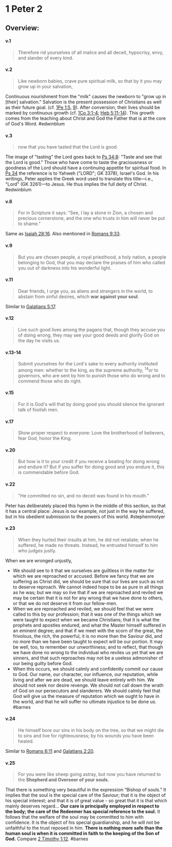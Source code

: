 # 1 Peter 2

## Overview:



#### v.1
>Therefore rid yourselves of all malice and all deceit, hypocrisy, envy, and slander of every kind.

#### v.2
>Like newborn babies, crave pure spiritual milk, so that by it you may grow up in your salvation,

Continuous nourishment from the "milk" causes the newborn to "grow up in \[their\] salvation." Salvation is the present possession of Christians as well as their future goal. (cf. [1Pe 1:5](1Peter1#v.4-5), [9](1Peter1#v.9)). After conversion, their lives should be marked by continuous growth (cf. [1Co 3:1-4](1Cor3#v.1); [Heb 5:11-14](Hebrews5#v.11)). This growth comes from the teaching about Christ and God the Father that is at the core of God's Word.
#edwinblum 

#### v.3
>now that you have tasted that the Lord is good.

The image of "tasting" the Lord goes back to [Ps 34:8](Psalm34#v.8): "Taste and see that the Lord is good." Those who have come to taste the graciousness or goodness of the Lord should have a continuing appetite for spiritual food. In [Ps 34](Psalm34) the reference is to Yahweh ("LORD"; GK 3378), Israel's God. In his writings, Peter applies the Greek word used to translate this title—i.e., "Lord" (GK 3261)—to Jesus. He thus implies the full deity of Christ.
#edwinblum 

#### v.6
>For in Scripture it says:
>    "See, I lay a stone in Zion,
>     a chosen and precious cornerstone,
>     and the one who trusts in him
>     will never be put to shame."

Same as [Isaiah 28:16](Isaiah28#v.16). Also mentioned in [Romans 9:33](Romans9#v.33).

#### v.9
>But you are chosen people, a royal priesthood, a holy nation, a people belonging to God, that you may declare the praises of him who called you out of darkness into his wonderful light.

#### v.11
>Dear friends, I urge you, as aliens and strangers in the world, to abstain from sinful desires, which **war against your soul**.

Similar to [Galatians 5:17](Galatians5#v.17).

#### v.12
>Live such good lives among the pagans that, though they accuse you of doing wrong, they may see your good deeds and glorify God on the day he visits us.


#### v.13-14
>Submit yourselves for the Lord's sake to every authority instituted among men: whether to the king, as the supreme authority, <sup>14</sup>or to governors, who are sent by him to punish those who do wrong and to commend those who do right.

#### v.15
>For it is God's will that by doing good you should silence the ignorant talk of foolish men.

#### v.17
>Show proper respect to everyone: Love the brotherhood of believers, fear God, honor the King.

#### v.20
>But how is it to your credit if you receive a beating for doing wrong and endure it? But if you suffer for doing good and you endure it, this is commendable before God.

#### v.22
>"He committed no sin, and no deceit was found in his mouth."

Peter has deliberately placed this hymn in the middle of this section, so that it has a central place: Jesus is our example, not just in the way he suffered, but in his obedient submission to the powers of this world.
#stephenmotyer

#### v.23
>When they hurled their insults at him, he did not retaliate; when he suffered, he made no threats. Instead, he entrusted himself to him who judges justly.

When we are wronged unjustly,
-  We should see to it that we ourselves are guiltless in the matter for which we are reproached or accused. Before we fancy that we are suffering as Christ did, we should be sure that our lives are such as not to deserve reproach. We cannot indeed hope to be as pure in all things as he was; but we may so live that if we are reproached and reviled we may be certain that it is not for any wrong that we have done to others, or that we do not deserve it from our fellow-men.
- When we are reproached and reviled, we should feel that we were called to this by our profession; that it was one of the things which we were taught to expect when we became Christians; that it is what the prophets and apostles endured, and what the Master himself suffered in an eminent degree; and that if we meet with the scorn of the great, the frivolous, the rich, the powerful, it is no more than the Saviour did, and no more than we have been taught to expect will be our portion. It may be well, too, to remember our unworthiness; and to reflect, that though we have done no wrong to the individual who reviles us yet that we are sinners, and that such reproaches may not be a useless admonisher of our being guilty before God. 
- When this occurs, we should calmly and confidently commit our cause to God. Our name, our character, our influence, our reputation, while living and after we are dead, we should leave entirely with him. We should not seek nor desire revenge. We should not call down the wrath of God on our persecutors and slanderers. We should calmly feel that God will give us the measure of reputation which we ought to have in the world, and that he will suffer no ultimate injustice to be done us.
#barnes 

#### v.24
>He himself bore our sins in his body on the tree, so that we might die to sins and live for righteousness; by his wounds you have been healed.

Similar to [Romans 6:11](Romans6#v.11) and [Galatians 2:20](Galatians2#v.20).

#### v.25
>For you were like sheep going astray, but now you have returned to the **Shepherd and Overseer of your souls.**

That there is something very beautiful in the expression “Bishop of souls.” It implies that the soul is the special care of the Saviour; that it is the object of his special interest; and that it is of great value - so great that it is that which mainly deserves regard... **Our care is principally employed in respect to the body; the care of the Redeemer has special reference to the soul.** It follows that the welfare of the soul may be committed to him with confidence. It is the object of his special guardianship, and he will not be unfaithful to the trust reposed in him. **There is nothing more safe than the human soul is when it is committed in faith to the keeping of the Son of God.** Compare [2 Timothy 1:12](2Timothy1#v.12).
#barnes 
